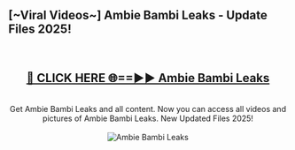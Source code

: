 <h2>[~Viral Videos~] Ambie Bambi Leaks - Update Files 2025!</h2>
<br>
<div align="center">
<h2><a href="https://betterlinks.top/A2PfLJ" rel="nofollow">🔴 CLICK HERE 🌐==►► Ambie Bambi Leaks</a></h2>
<br>
Get Ambie Bambi Leaks and all content. Now you can access all videos and pictures of Ambie Bambi Leaks. New Updated Files 2025!
<br>
<br>
<a href="https://betterlinks.top/A2PfLJ" rel="nofollow" data-target="animated-image.originalLink"><img src="https://i.ibb.co.com/WyWwxjT/player-gif2.gif" alt="Ambie Bambi Leaks" style="max-width: 100%; display: inline-block;" data-target="animated-image.originalImage"></a>
</div>
<br>
